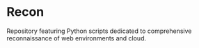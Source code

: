 # Recon
Repository featuring Python scripts dedicated to comprehensive reconnaissance of web environments and cloud.
